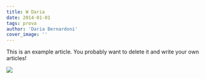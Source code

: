 ```yaml
---
title: W Daria
date: 2014-01-01
tags: prova
author: 'Daria Bernardoni'
cover_image: ''
---
```


This is an example article. You probably want to delete it and write your own articles!

<div class="article_full_width">
  <img src="/images/post.jpg">
</div>
